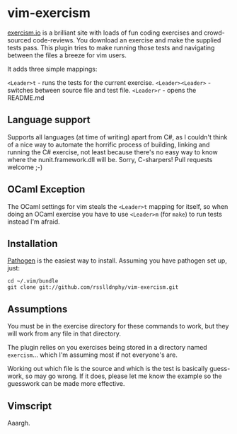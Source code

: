 # vim-exercism

[exercism.io](http://exercism.io) is a brilliant site with loads of fun coding exercises and crowd-sourced code-reviews. You download an exercise and make the supplied tests pass. This plugin tries to make running those tests and navigating between the files a breeze for vim users.

It adds three simple mappings:

`<Leader>t`        - runs the tests for the current exercise.
`<Leader><Leader>` - switches between source file and test file.
`<Leader>r`        - opens the README.md

## Language support

Supports all languages (at time of writing) apart from C#, as I couldn't think of a nice way to automate the horrific process of building, linking and running the C# exercise, not least because there's no easy way to know where the nunit.framework.dll will be. Sorry, C-sharpers! Pull requests welcome ;-)

## OCaml Exception

The OCaml settings for vim steals the `<Leader>t` mapping for itself, so when doing an OCaml exercise you have to use `<Leader>m` (for `make`) to run tests instead I'm afraid.

## Installation

[Pathogen](https://github.com/tpope/vim-pathogen) is the easiest way to install. Assuming you have pathogen set up, just:

    cd ~/.vim/bundle
    git clone git://github.com/rsslldnphy/vim-exercism.git

## Assumptions

You must be in the exercise directory for these commands to work, but they will work from any file in that directory.

The plugin relies on you exercises being stored in a directory named `exercism`... which I'm assuming most if not everyone's are.

Working out which file is the source and which is the test is basically guess-work, so may go wrong. If it does, please let me know the example so the guesswork can be made more effective.

## Vimscript

Aaargh.

